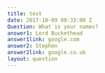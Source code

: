 ```yaml
---
title: test
date: 2017-10-09 08:33:00 Z
Question: What is your names?
answer1: Lord Buckethead
answer1link: google.com
answer2: Stephen
answer2link: google.co.uk
layout: question
---
```


